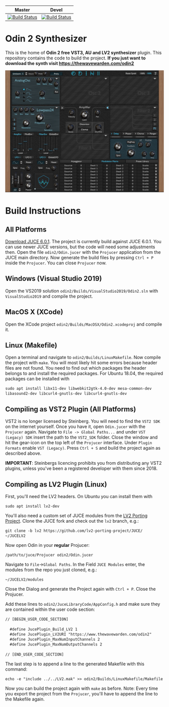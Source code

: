 |Master|Devel|
|---|---|
|[![Build Status](https://dev.azure.com/TheWaveWarden/odin2/_apis/build/status/TheWaveWarden.odin2?branchName=master)](https://dev.azure.com/TheWaveWarden/odin2/_build/latest?definitionId=1&branchName=master)|[![Build Status](https://dev.azure.com/TheWaveWarden/odin2/_apis/build/status/TheWaveWarden.odin2?branchName=devel)](https://dev.azure.com/TheWaveWarden/odin2/_build/latest?definitionId=1&branchName=devel)|

# Odin 2 Synthesizer

This is the home of **Odin 2 free VST3, AU and LV2 synthesizer** plugin. This repository contains the code to build the project. **If you just want to download the synth visit
https://thewavewarden.com/odin2**

![alt text](screenshot.png)

# Build Instructions
## All Platforms
[Download JUCE 6.0.1](https://github.com/juce-framework/JUCE/releases). The project is currently build against JUCE 6.0.1. You can use newer JUCE versions, but the code will need some adjustments then. Open the file `odin2/Odin.jucer` with the `Projucer` application from the JUCE main directory. Now generate the build files by pressing `Ctrl + P` inside the `Projucer`. You can close `Projucer` now.

## Windows (Visual Studio 2019)

Open the VS2019 solution `odin2/Builds/VisualStudio2019/Odin2.sln` with `VisualStudio2019` and compile the project.

## MacOS X (XCode)

Open the XCode project `odin2/Builds/MacOSX/Odin2.xcodeproj` and compile it.

## Linux (Makefile)

Open a terminal and navigate to `odin2/Builds/LinuxMakefile`. Now compile the project with `make`. You will most likely hit some errors because header files are not found. You need to find out which packages the header belongs to and install the required packages. For Ubuntu 18.04, the required packages can be installed with
```
sudo apt install libx11-dev libwebkit2gtk-4.0-dev mesa-common-dev libasound2-dev libcurl4-gnutls-dev libcurl4-gnutls-dev
```

## Compiling as VST2 Plugin (All Platforms)
VST2 is no longer licensed by Steinberg. You will need to find the `VST2 SDK` on the internet yourself. Once you have it, open `Odin.jucer` with the `Projucer` again. Navigate to `File -> Global Paths...` and under `VST (Legacy) SDK` insert the path to the `VST2_SDK` folder. Close the window and hit the gear-icon on the top left of the `Projucer` interface. Under `Plugin Formats` enable `VST (Legacy)`. Press `Ctrl + S` and build the project again as described above.

**IMPORTANT**: Steinbergs licencing prohibits you from distributing any VST2 plugins, unless you've been a registered developer with them since 2018.

## Compiling as LV2 Plugin (Linux)
First, you'll need the LV2 headers. On Ubuntu you can install them with
```
sudo apt install lv2-dev
```
You'll also need a custom set of JUCE modules from the [LV2 Porting Project](https://github.com/lv2-porting-project/). Clone the JUCE fork and check out the `lv2` branch, e.g.:
```
git clone -b lv2 https://github.com/lv2-porting-project/JUCE/ ~/JUCELV2
```
Now open Odin in your **regular** Projucer:
```
/path/to/juce/Projucer odin2/Odin.jucer
```
Navigate to `File`->`Global Paths`. In the Field `JUCE Modules` enter, the modules from the repo you just cloned, e.g.:
```
~/JUCELV2/modules
```
Close the Dialog and generate the Project again with `Ctrl + P`. Close the Projucer.

Add these lines to `odin2/JuceLibraryCode/AppConfig.h` and make sure they are contained within the user code section:
```
// [BEGIN_USER_CODE_SECTION]

  #define JucePlugin_Build_LV2 1
  #define JucePlugin_LV2URI "https://www.thewavewarden.com/odin2"
  #define JucePlugin_MaxNumInputChannels 2
  #define JucePlugin_MaxNumOutputChannels 2

// [END_USER_CODE_SECTION]
```
The last step is to append a line to the generated Makefile with this command:
```
echo -e "include ../../LV2.mak" >> odin2/Builds/LinuxMakefile/Makefile
```
Now you can build the project again with `make` as before. Note: Every time you export the project from the `Projucer`, you'll have to append the line to the Makefile again.
